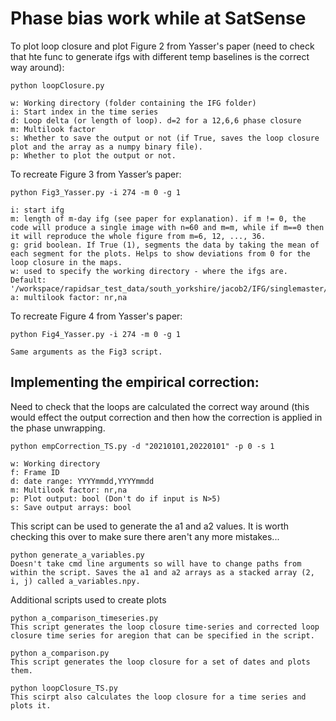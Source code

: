 # Phase bias work while at SatSense

To plot loop closure and plot Figure 2 from Yasser's paper (need to check that hte func to generate ifgs with different temp baselines is the correct way around):

	python loopClosure.py 
	
	w: Working directory (folder containing the IFG folder)
	i: Start index in the time series
	d: Loop delta (or length of loop). d=2 for a 12,6,6 phase closure
	m: Multilook factor
	s: Whether to save the output or not (if True, saves the loop closure plot and the array as a numpy binary file). 
	p: Whether to plot the output or not.

To recreate Figure 3 from Yasser’s paper: 

	python Fig3_Yasser.py -i 274 -m 0 -g 1 

	i: start ifg 
	m: length of m-day ifg (see paper for explanation). if m != 0, the code will produce a single image with n=60 and m=m, while if m==0 then it will reproduce the whole figure from m=6, 12, ..., 36.
	g: grid boolean. If True (1), segments the data by taking the mean of each segment for the plots. Helps to show deviations from 0 for the loop closure in the maps. 
	w: used to specify the working directory - where the ifgs are. Default: '/workspace/rapidsar_test_data/south_yorkshire/jacob2/IFG/singlemaster/*/*.*'
	a: multilook factor: nr,na
	
To recreate Figure 4 from Yasser's paper:

	python Fig4_Yasser.py -i 274 -m 0 -g 1
	
	Same arguments as the Fig3 script.

## Implementing the empirical correction:
Need to check that the loops are calculated the correct way around (this would effect the output correction and then how the correction is applied in the phase unwrapping. 

	python empCorrection_TS.py -d "20210101,20220101" -p 0 -s 1
	
	w: Working directory 
	f: Frame ID
	d: date range: YYYYmmdd,YYYYmmdd
	m: Multilook factor: nr,na
	p: Plot output: bool (Don't do if input is N>5)
	s: Save output arrays: bool
	
This script can be used to generate the a1 and a2 values. It is worth checking this over to make sure there aren't any more mistakes...
	
	python generate_a_variables.py
	Doesn't take cmd line arguments so will have to change paths from within the script. Saves the a1 and a2 arrays as a stacked array (2, i, j) called a_variables.npy. 

Additional scripts used to create plots
	
	python a_comparison_timeseries.py
	This script generates the loop closure time-series and corrected loop closure time series for aregion that can be specified in the script. 
	
	python a_comparison.py
	This script generates the loop closure for a set of dates and plots them. 
	
	python loopClosure_TS.py 
	This scirpt also calculates the loop closure for a time series and plots it. 
	
	

